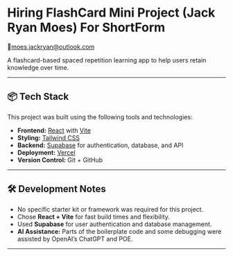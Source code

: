 # Hiring FlashCard Mini Project (Jack Ryan Moes) For ShortForm
📩moes.jackryan@outlook.com

A flashcard-based spaced repetition learning app to help users retain knowledge over time.

---

## 📦 Tech Stack

This project was built using the following tools and technologies:

- **Frontend:** [React](https://reactjs.org/) with [Vite](https://vitejs.dev/)
- **Styling:** [Tailwind CSS](https://tailwindcss.com/)
- **Backend:** [Supabase](https://supabase.com/) for authentication, database, and API
- **Deployment:** [Vercel](https://vercel.com/)
- **Version Control:** Git + GitHub

---

## 🛠 Development Notes

- No specific starter kit or framework was required for this project.
- Chose **React + Vite** for fast build times and flexibility.
- Used **Supabase** for user authentication and database management.
- **AI Assistance:** Parts of the boilerplate code and some debugging were assisted by OpenAI’s ChatGPT and POE.

---
